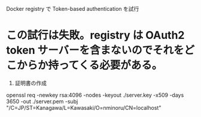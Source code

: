 Docker registry で Token-based authentication を試行

# この試行は失敗。registry は OAuth2 token サーバーを含まないのでそれをどこからか持ってくる必要がある。

1. 証明書の作成

openssl req -newkey rsa:4096 -nodes -keyout ./server.key -x509 -days 3650 -out ./server.pem -subj "/C=JP/ST=Kanagawa/L=Kawasaki/O=nminoru/CN=localhost"
